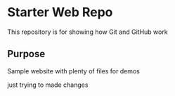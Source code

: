 # Starter Web Repo

This repository is for showing how Git and GitHub work

## Purpose

Sample website with plenty of files for demos

just trying to made changes